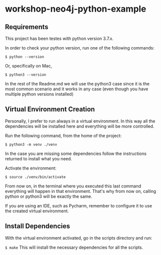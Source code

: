 # workshop-neo4j-python-example
## Requirements
This project has been testes with python version 3.7.x.

In order to check your python version, run one of the following commands:

`
$ python --version
`

Or, specifically on Mac,

`
$ python3 --version
` 

In the rest of the Readme.md we will use the python3 case since it is the most common scenario and it works in any case 
(even though you have multiple python versions installed) 
 
## Virtual Environment Creation

Personally, I prefer to run always in a virtual environment. 
In this way all the dependencies will be installed here and everything will be more controlled. 

Run the following command, from the home of the project:

`
$ python3 -m venv ./venv
`

In the case you are missing some dependencies follow the instructions returned to install what you need.

Activate the environment:

`
$ source ./venv/bin/activate
`

From now on, in the terminal where you executed this last command everything will happen in that environment.
That's why from now on, calling python or python3 will be exactly the same.

If you are using an IDE, such as Pycharm, remember to configure it to use the created virtual environment.  

## Install Dependencies
With the virtual environment activated, go in the scripts directory and run:

`
$ make
`
 This will install the necessary dependencies for all the scripts.